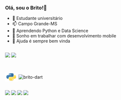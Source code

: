 ### Olá, sou o Brito!👋

- 🔭 Estudante universitário
- 📫 Campo Grande-MS
- 🐍 Aprendendo Python e Data Science
- 📱 Sonho em trabalhar com desenvolvimento mobile
- 🌱 Ajuda é sempre bem vinda

##
<div>
<img height="140em" src="https://github-readme-stats.vercel.app/api?username=brito219&theme=slateorange&show_icons=true&hide_border=false&count_private=true"/>
  <img height="135em" src="https://github-readme-stats.vercel.app/api/top-langs/?username=brito219&theme=slateorange&layout=compact)](https://github.com/anuraghazra/github-readme-stats)"/>
 </div>
  
  

##

<div style="display: inline_block"><br>
  <img align="center" alt="brito-Python" height="30" width="40" src="https://raw.githubusercontent.com/devicons/devicon/master/icons/python/python-original.svg">
  <img align="center" alt="brito-dart" height="23" width="35" src="https://cdn.jsdelivr.net/gh/devicons/devicon/icons/dart/dart-original.svg" />
  
 ##
  
 <div>
  <a href="https://instagram.com/jbritoo_" target="_blank"><img src="https://img.shields.io/badge/-Instagram-%23E4405F?style=for-the-badge&logo=instagram&logoColor=white" target="_blank"></a>
 <a href="https://discord.com/users/348612974056833045" target="_blank"><img src="https://img.shields.io/badge/Discord-7289DA?style=for-the-badge&logo=discord&logoColor=white" target="_blank"></a> 
  <a href = "mailto:jpxzd1@gmail.com"><img src="https://img.shields.io/badge/-Gmail-%23333?style=for-the-badge&logo=gmail&logoColor=white" target="_blank"></a>
  <a href="https://www.linkedin.com/in/brito219" target="_blank"><img src="https://img.shields.io/badge/-LinkedIn-%230077B5?style=for-the-badge&logo=linkedin&logoColor=white" target="_blank"></a> 
   
 </div>
        

